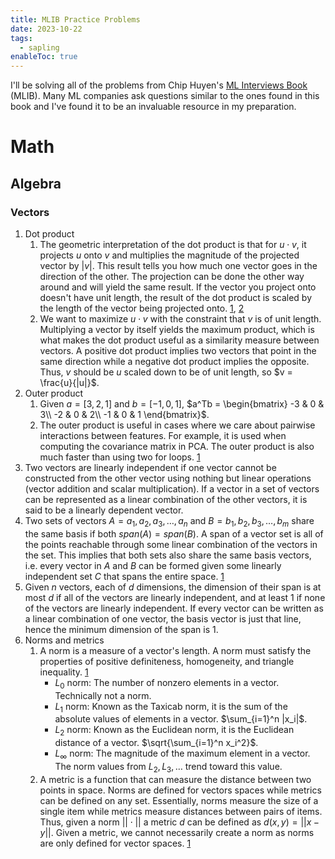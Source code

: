 ```yaml
---
title: MLIB Practice Problems
date: 2023-10-22
tags:
  - sapling
enableToc: true
---
```

I'll be solving all of the problems from Chip Huyen's [ML Interviews Book](https://huyenchip.com/ml-interviews-book/) (MLIB). Many ML companies ask questions similar to the ones found in this book and I've found it to be an invaluable resource in my preparation.

# Math

## Algebra
### Vectors
1. Dot product
	1. The geometric interpretation of the dot product is that for $u \cdot v$, it projects $u$ onto $v$ and multiplies the magnitude of the projected vector by $|v|$. This result tells you how much one vector goes in the direction of the other. The projection can be done the other way around and will yield the same result. If the vector you project onto doesn't have unit length, the result of the dot product is scaled by the length of the vector being projected onto. [1](https://math.stackexchange.com/questions/805954/what-does-the-dot-product-of-two-vectors-represent), [2](https://gregorygundersen.com/blog/2018/06/26/dot-product/)
	2. We want to maximize $u \cdot v$ with the constraint that $v$ is of unit length. Multiplying a vector by itself yields the maximum product, which is what makes the dot product useful as a similarity measure between vectors. A positive dot product implies two vectors that point in the same direction while a negative dot product implies the opposite. Thus, $v$ should be $u$ scaled down to be of unit length, so $v = \frac{u}{|u|}$.
2. Outer product
	1. Given $a = [3, 2, 1]$ and $b = [-1, 0, 1]$, $a^Tb = \begin{bmatrix} -3 & 0 & 3\\ -2 & 0 & 2\\ -1 & 0 & 1 \end{bmatrix}$.
	2. The outer product is useful in cases where we care about pairwise interactions between features. For example, it is used when computing the covariance matrix in PCA. The outer product is also much faster than using two for loops. [1](https://towardsdatascience.com/outer-products-a-love-letter-b29a2c2c818e)
3. Two vectors are linearly independent if one vector cannot be constructed from the other vector using nothing but linear operations (vector addition and scalar multiplication). If a vector in a set of vectors can be represented as a linear combination of the other vectors, it is said to be a linearly dependent vector.
4. Two sets of vectors $A = a_1, a_2, a_3, \ldots, a_n$ and $B = b_1, b_2, b_3, \ldots, b_m$ share the same basis if both $span(A) = span(B)$. A span of a vector set is all of the points reachable through some linear combination of the vectors in the set. This implies that both sets also share the same basis vectors, i.e. every vector in $A$ and $B$ can be formed given some linearly independent set $C$ that spans the entire space. [1](https://math.wvu.edu/~hdiamond/Math251S14/basis.pdf)
5. Given $n$ vectors, each of $d$ dimensions, the dimension of their span is at most $d$ if all of the vectors are linearly independent, and at least 1 if none of the vectors are linearly independent. If every vector can be written as a linear combination of one vector, the basis vector is just that line, hence the minimum dimension of the span is 1.
6. Norms and metrics
	1. A norm is a measure of a vector's length. A norm must satisfy the properties of positive definiteness, homogeneity, and triangle inequality. [1](https://montjoile.medium.com/l0-norm-l1-norm-l2-norm-l-infinity-norm-7a7d18a4f40c)
		- $L_0$ norm: The number of nonzero elements in a vector. Technically not a norm.
		- $L_1$ norm: Known as the Taxicab norm, it is the sum of the absolute values of elements in a vector. $\sum_{i=1}^n |x_i|$.
		- $L_2$ norm: Known as the Euclidean norm, it is the Euclidean distance of a vector. $\sqrt{\sum_{i=1}^n x_i^2}$.
		- $L_\infty$ norm: The magnitude of the maximum element in a vector. The norm values from $L_2, L_3, \ldots$ trend toward this value.
	2. A metric is a function that can measure the distance between two points in space. Norms are defined for vectors spaces while metrics can be defined on any set. Essentially, norms measure the size of a single item while metrics measure distances between pairs of items. Thus, given a norm $|| \cdot ||$ a metric $d$ can be defined as $d(x, y) = ||x - y||$. Given a metric, we cannot necessarily create a norm as norms are only defined for vector spaces. [1](https://www.youtube.com/watch?v=fl5fOAYY-1s)
